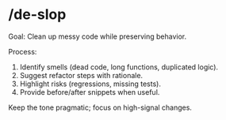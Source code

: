 # /de-slop

Goal: Clean up messy code while preserving behavior.

Process:
1. Identify smells (dead code, long functions, duplicated logic).
2. Suggest refactor steps with rationale.
3. Highlight risks (regressions, missing tests).
4. Provide before/after snippets when useful.

Keep the tone pragmatic; focus on high-signal changes.
